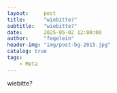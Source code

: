 ```yaml
---
layout:     post
title:      "wiebitte?"
subtitle:   "wiebitte?"
date:       2025-05-02 12:00:00
author:     "fegelein"
header-img: "img/post-bg-2015.jpg"
catalog: true
tags:
    - Meta
---
```


wiebitte?
